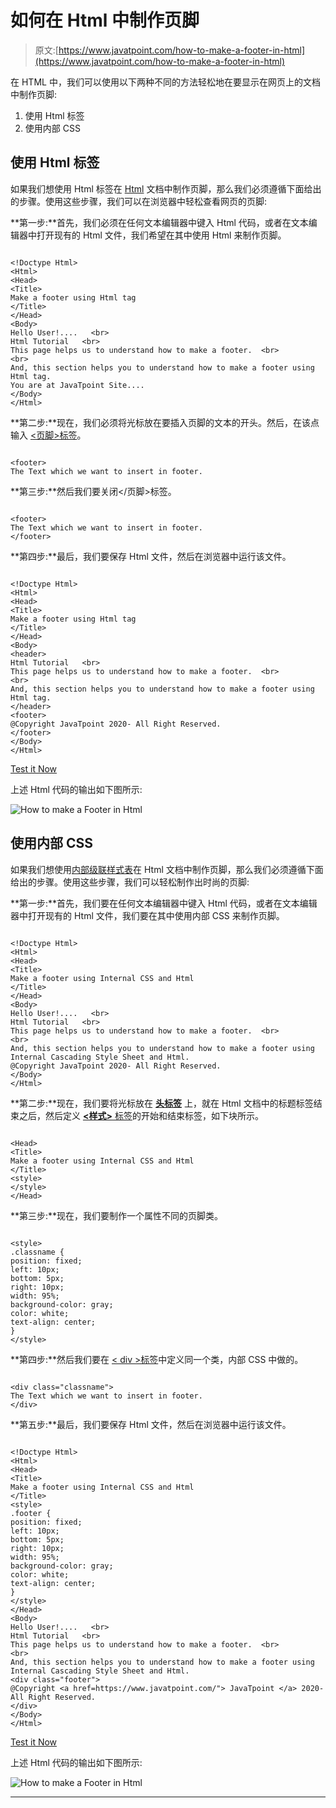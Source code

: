 # 如何在 Html 中制作页脚

> 原文:[https://www.javatpoint.com/how-to-make-a-footer-in-html](https://www.javatpoint.com/how-to-make-a-footer-in-html)

在 HTML 中，我们可以使用以下两种不同的方法轻松地在要显示在网页上的文档中制作页脚:

1.  使用 Html 标签
2.  使用内部 CSS

## 使用 Html 标签

如果我们想使用 Html 标签在 [Html](https://www.javatpoint.com/html-tutorial) 文档中制作页脚，那么我们必须遵循下面给出的步骤。使用这些步骤，我们可以在浏览器中轻松查看网页的页脚:

**第一步:**首先，我们必须在任何文本编辑器中键入 Html 代码，或者在文本编辑器中打开现有的 Html 文件，我们希望在其中使用 Html 来制作页脚。

```

<!Doctype Html>
<Html>   
<Head>    
<Title>   
Make a footer using Html tag
</Title>
</Head>
<Body> 
Hello User!....   <br>
Html Tutorial   <br>
This page helps us to understand how to make a footer.  <br>
<br>
And, this section helps you to understand how to make a footer using Html tag.
You are at JavaTpoint Site.... 
</Body>
</Html>

```

**第二步:**现在，我们必须将光标放在要插入页脚的文本的开头。然后，在该点输入 [<页脚>标签](https://www.javatpoint.com/html-footer-tag)。

```

<footer>
The Text which we want to insert in footer.

```

**第三步:**然后我们要关闭</页脚>标签。

```

<footer>
The Text which we want to insert in footer.
</footer>

```

**第四步:**最后，我们要保存 Html 文件，然后在浏览器中运行该文件。

```

<!Doctype Html>
<Html>   
<Head>    
<Title>   
Make a footer using Html tag
</Title>
</Head>
<Body>
<header>
Html Tutorial   <br>
This page helps us to understand how to make a footer.  <br>
<br>
And, this section helps you to understand how to make a footer using Html tag.
</header>
<footer>
@Copyright JavaTpoint 2020- All Right Reserved. 
</footer>
</Body>
</Html>

```

[Test it Now](https://www.javatpoint.com/oprweb/test.jsp?filename=how-to-make-a-footer-in-html-1)

上述 Html 代码的输出如下图所示:

![How to make a Footer in Html](../Images/f6293549ac5f5f1faf32bf47313721b9.png)

## 使用内部 CSS

如果我们想使用[内部级联样式表](https://www.javatpoint.com/internal-css)在 Html 文档中制作页脚，那么我们必须遵循下面给出的步骤。使用这些步骤，我们可以轻松制作出时尚的页脚:

**第一步:**首先，我们要在任何文本编辑器中键入 Html 代码，或者在文本编辑器中打开现有的 Html 文件，我们要在其中使用内部 CSS 来制作页脚。

```

<!Doctype Html>
<Html>   
<Head>    
<Title>   
Make a footer using Internal CSS and Html
</Title>
</Head>
<Body> 
Hello User!....   <br>
Html Tutorial   <br>
This page helps us to understand how to make a footer.  <br>
<br>
And, this section helps you to understand how to make a footer using Internal Cascading Style Sheet and Html.
@Copyright JavaTpoint 2020- All Right Reserved. 
</Body>
</Html>

```

**第二步:**现在，我们要将光标放在 [**头标签**](https://www.javatpoint.com/html-head) 上，就在 Html 文档中的标题标签结束之后，然后定义 [**<样式>** 标签](https://www.javatpoint.com/html-style)的开始和结束标签，如下块所示。

```

<Head>    
<Title>   
Make a footer using Internal CSS and Html
</Title>
<style>     
</style>
</Head>

```

**第三步:**现在，我们要制作一个属性不同的页脚类。

```

<style>
.classname {
position: fixed;
left: 10px;
bottom: 5px;
right: 10px; 
width: 95%;
background-color: gray;
color: white;
text-align: center;
}
</style>

```

**第四步:**然后我们要在 [< div >标签](https://www.javatpoint.com/html-div-tag)中定义同一个类，内部 CSS 中做的。

```

<div class="classname">
The Text which we want to insert in footer.
</div>

```

**第五步:**最后，我们要保存 Html 文件，然后在浏览器中运行该文件。

```

<!Doctype Html>
<Html>   
<Head>    
<Title>   
Make a footer using Internal CSS and Html
</Title>
<style>
.footer {
position: fixed;
left: 10px;
bottom: 5px;
right: 10px; 
width: 95%;
background-color: gray;
color: white;
text-align: center;
}
</style>
</Head>
<Body> 
Hello User!....   <br>
Html Tutorial   <br>
This page helps us to understand how to make a footer.  <br>
<br>
And, this section helps you to understand how to make a footer using Internal Cascading Style Sheet and Html.
<div class="footer">
@Copyright <a href=https://www.javatpoint.com/"> JavaTpoint </a> 2020- All Right Reserved. 
</div>
</Body>
</Html>

```

[Test it Now](https://www.javatpoint.com/oprweb/test.jsp?filename=how-to-make-a-footer-in-html-2)

上述 Html 代码的输出如下图所示:

![How to make a Footer in Html](../Images/d510e082370fd8ddde50fad35804a424.png)

* * *